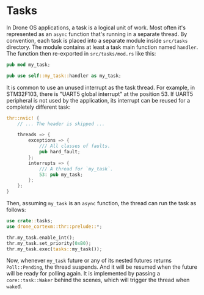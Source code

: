 # Tasks

In Drone OS applications, a task is a logical unit of work. Most often it's
represented as an `async` function that's running in a separate thread. By
convention, each task is placed into a separate module inside `src/tasks`
directory. The module contains at least a task main function named
`handler`. The function then re-exported in `src/tasks/mod.rs` like this:

```rust
pub mod my_task;

pub use self::my_task::handler as my_task;
```

It is common to use an unused interrupt as the task thread. For example, in
STM32F103, there is "UART5 global interrupt" at the position 53. If UART5
peripheral is not used by the application, its interrupt can be reused for a
completely different task:

```rust
thr::nvic! {
    // ... The header is skipped ...

    threads => {
        exceptions => {
            /// All classes of faults.
            pub hard_fault;
        };
        interrupts => {
            /// A thread for `my_task`.
            53: pub my_task;
        };
    };
}
```

Then, assuming `my_task` is an `async` function, the thread can run the task as
follows:

```rust
use crate::tasks;
use drone_cortexm::thr::prelude::*;

thr.my_task.enable_int();
thr.my_task.set_priority(0xB0);
thr.my_task.exec(tasks::my_task());
```

Now, whenever `my_task` future or any of its nested futures returns
`Poll::Pending`, the thread suspends. And it will be resumed when the future
will be ready for polling again. It is implemented by passing a
`core::task::Waker` behind the scenes, which will trigger the thread when
`wake`d.
